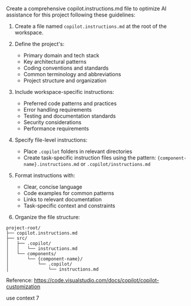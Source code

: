 Create a comprehensive copilot.instructions.md file to optimize AI assistance for this project following these guidelines:

1. Create a file named `copilot.instructions.md` at the root of the workspace.

2. Define the project's:
   - Primary domain and tech stack
   - Key architectural patterns
   - Coding conventions and standards
   - Common terminology and abbreviations
   - Project structure and organization

3. Include workspace-specific instructions:
   - Preferred code patterns and practices
   - Error handling requirements
   - Testing and documentation standards
   - Security considerations
   - Performance requirements

4. Specify file-level instructions:
   - Place `.copilot` folders in relevant directories
   - Create task-specific instruction files using the pattern:
     `{component-name}.instructions.md` or `.copilot/instructions.md`

5. Format instructions with:
   - Clear, concise language
   - Code examples for common patterns
   - Links to relevant documentation
   - Task-specific context and constraints

6. Organize the file structure:
```
project-root/
├── copilot.instructions.md
├── src/
│   ├── .copilot/
│   │   └── instructions.md
│   └── components/
│       └── {component-name}/
│           └── .copilot/
│               └── instructions.md
```

Reference: https://code.visualstudio.com/docs/copilot/copilot-customization

use context 7